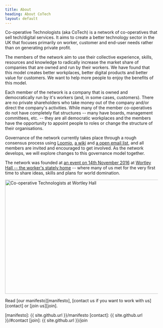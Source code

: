 ```yaml
---
title: About
heading: About CoTech
layout: default
---
```

Co-operative Technologists (aka CoTech) is a network of co-operatives that sell tech/digital services. It aims to create a better technology sector in the UK that focuses primarily on worker, customer and end-user needs rather than on generating private profit.

The members of the network aim to use their collective experience, skills, resources and knowledge to radically increase the market share of companies that are owned and run by their workers. We have found that this model creates better workplaces, better digital products and better value for customers. We want to help more people to enjoy the benefits of this model.

Each member of the network is a company that is owned and democratically run by it's workers (and, in some cases, customers). There are no private shareholders who take money out of the company and/or direct the company's activities. While many of the member co-operatives do not have completely flat structures -- many have boards, management committees, etc. -- they are all democratic workplaces and the members have the opportunity to appoint people to roles or change the structure of their organisations.

Governance of the network currently takes place through a rough consensus process using [Loomio][], [a wiki][wiki] and [a open email list][mailing-list], and all members are invited and encouraged to get involved. As the network develops, we will explore changes to this governance model together.

The network was founded at <a href="https://wiki.coops.tech/wiki/Main_Page#Wortley_Hall_2016">an event on 14th November 2016</a> at [Wortley Hall -- the worker's stately home][wortley-hall] -- where many of us met for the very first time to share ideas, skills and plans for world domination.

<img src="https://wiki.coops.tech/w/images/a/ae/Pose.png" alt="Co-operative Technologists at Wortley Hall" width="1024" height="376" />

Read [our manifesto][manifesto], [contact us if you want to work with us][contact] or [join us][join].

[Loomio]: https://www.loomio.org/g/oVwtKDOn/digital-co-ops
[wiki]: https://wiki.coops.tech/
[mailing-list]: https://www.email-lists.org/mailman/listinfo/tech-coops
[wortley-hall]: https://www.wortleyhall.org.uk/
[manifesto]: {{ site.github.url }}/manifesto
[contact]: {{ site.github.url }}/#contact
[join]: {{ site.github.url }}/join
